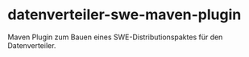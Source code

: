 datenverteiler-swe-maven-plugin
===============================

Maven Plugin zum Bauen eines SWE-Distributionspaktes für den Datenverteiler.

